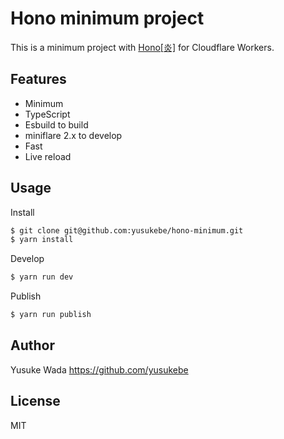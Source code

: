 # Hono minimum project

This is a minimum project with [Hono[炎]](https://github.com/yusukebe/hono/) for Cloudflare Workers.

## Features

- Minimum
- TypeScript
- Esbuild to build
- miniflare 2.x to develop
- Fast
- Live reload

## Usage

Install

```sh
$ git clone git@github.com:yusukebe/hono-minimum.git
$ yarn install
```

Develop

```sh
$ yarn run dev

```

Publish

```sh
$ yarn run publish
```

## Author

Yusuke Wada <https://github.com/yusukebe>

## License

MIT
